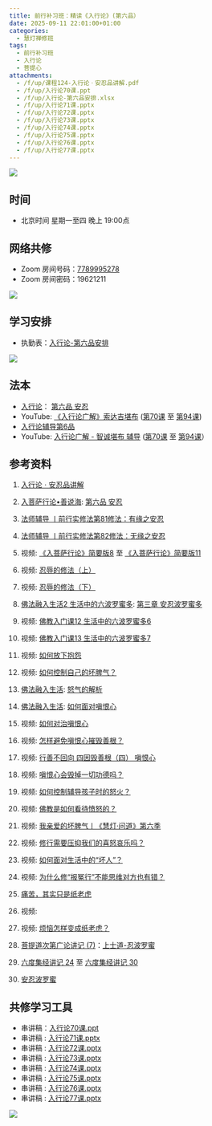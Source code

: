 ```yaml
---
title: 前行补习班：精读《入行论》(第六品）
date: 2025-09-11 22:01:00+01:00
categories:
  - 慧灯禅修班
tags:
  - 前行补习班
  - 入行论
  - 菩提心
attachments:
  - /f/up/课程124-入行论ㆍ安忍品讲解.pdf
  - /f/up/入行论70课.ppt
  - /f/up/入行论-第六品安排.xlsx
  - /f/up/入行论71课.pptx
  - /f/up/入行论72课.pptx
  - /f/up/入行论73课.pptx
  - /f/up/入行论74课.pptx
  - /f/up/入行论75课.pptx
  - /f/up/入行论76课.pptx
  - /f/up/入行论77课.pptx
---
```

![](/f/up/maxresdefault.jpg)

## 时间

* 北京时间 星期一至四  晚上 19:00点

## 网络共修

* Zoom 房间号码：[7789995278](https://zoom.us/j/7789995278)
* Zoom 房间密码：19621211

![](/f/up/寂天菩萨.jpg)

## 学习安排

* 执勤表：[入行论-第六品安排](/f/up/入行论-第六品安排.xlsx)

![](/f/up/timetable.jpg)

## 法本[](https://huidengchanxiu.net/refs/rxl/)

* [入行论](https://huidengchanxiu.net/refs/rxl/)： [第六品 安忍](https://huidengchanxiu.net/refs/rxl/06/)
* YouTube: [《入行论广解》索达吉堪布](https://www.youtube.com/playlist?list=PLAnEIprIVkld-Jal0w7-xsIjJ2tK_wBDp) ([第70课](https://www.youtube.com/watch?v=3X72X9jcNbw&list=PLAnEIprIVkld-Jal0w7-xsIjJ2tK_wBDp&index=70&t=1297s) 至 [第94课](https://www.youtube.com/watch?v=VkuTeGeTSQg&list=PLAnEIprIVkld-Jal0w7-xsIjJ2tK_wBDp&index=94))
* [入行论辅导第6品](https://huidengchanxiu.net/refs/rxl/fudao/rxl-fd06)
* YouTube: [入行论广解 - 智诚堪布 辅导](https://www.youtube.com/playlist?list=PL5y-PP7QihJ19S0ubwKo5pUOOcZByHowx) ([第70课](https://www.youtube.com/watch?v=aWSr4rS4OoI&list=PL5y-PP7QihJ19S0ubwKo5pUOOcZByHowx&index=66) 至 [第94课](https://www.youtube.com/watch?v=5Za4wqUqGQI&list=PL5y-PP7QihJ19S0ubwKo5pUOOcZByHowx&index=93)）

## 参考资料

1. [](https://huidengchanxiu.net/refs/qxgs)[](https://www.xianmixuezi.com/%E9%81%93%E6%AC%A1%E7%AC%AC%E6%96%87%E5%BA%93/%E8%8F%A9%E6%8F%90%E9%81%93%E6%AC%A1%E7%AC%AC%E5%B9%BF%E8%AE%BA/%E5%9B%9B%E8%8F%A9%E6%8F%90%E9%81%93%E6%AC%A1%E7%AC%AC%E5%B9%BF%E8%AE%BA%E8%AE%B2%E8%AE%B0%E4%B8%89/%E4%B8%8B%E5%A3%AB%E9%81%93)[](https://www.zhihuihai.net/%E6%99%BA%E6%82%B2%E5%AD%A6%E5%A0%82/2022%E4%BC%A0%E6%B3%95/%E4%BD%9B%E5%AD%90%E8%A1%8C%E9%87%8A2022)[](https://www.xianmixuezi.com/%E9%81%93%E6%AC%A1%E7%AC%AC%E6%96%87%E5%BA%93/%E8%8F%A9%E6%8F%90%E9%81%93%E6%AC%A1%E7%AC%AC%E5%B9%BF%E8%AE%BA/%E4%B9%9D%E8%8F%A9%E6%8F%90%E9%81%93%E6%AC%A1%E7%AC%AC%E5%B9%BF%E8%AE%BA%E8%AE%B2%E8%AE%B0%E5%85%AB/%E9%99%84%E5%BD%95%E4%B8%89%E5%8D%8E%E4%B8%A5%E7%BB%8F%E6%B3%95%E7%95%8C%E5%93%81%E8%8F%A9%E6%8F%90%E5%BF%83%E4%B9%8B%E6%AF%94%E5%96%BB)[](https://huidengchanxiu.net/refs/ptdcdgl/5/#%E4%B8%8A%E5%A3%AB%E9%81%93-%E8%8F%A9%E6%8F%90%E5%BF%83%E6%AC%A1%E7%AC%AC%E7%9B%AE%E5%BD%95)[入行论ㆍ安忍品讲解](/f/up/课程124-入行论ㆍ安忍品讲解.pdf)
2. [入菩萨行论•善说海](https://huidengchanxiu.net/refs/rxl/ssh): [第六品 安忍](https://huidengchanxiu.net/refs/rxl/ssh#%E7%AC%AC%E5%85%AD%E5%93%81-%E5%AE%89%E5%BF%8D)
3. [法师辅导 丨前行实修法第81修法：有缘之安忍](https://www.riyuebianzhao.com/初级/加行/前行实修法/法师辅导-丨前行实修法第81修法有缘之安忍)
4. [法师辅导 丨前行实修法第82修法：无缘之安忍](https://www.riyuebianzhao.com/初级/加行/前行实修法/法师辅导-丨前行实修法第82修法无缘之安忍)
5. 视频: [《入菩萨行论》简要版8](https://fohuifayu.com/index.php/huideng-jiangtang/fojiao-xinlixue/rupusaxinglun-jianyaoban/9239-l23010) 至 [《入菩萨行论》简要版11](https://fohuifayu.com/index.php/huideng-jiangtang/fojiao-xinlixue/rupusaxinglun-jianyaoban/9310-l23016)
6. 视频: [忍辱的修法（上）](https://fohuifayu.com/index.php/huideng-jiangtang/fofa-jianxiu/liu-du/756-l12024)
7. 视频: [忍辱的修法（下）](https://fohuifayu.com/index.php/huideng-jiangtang/fofa-jianxiu/liu-du/757-l12025)
8. [佛法融入生活2 生活中的六波罗蜜多](https://fohuifayu.com/index.php/huideng-zhiguang/dianzi-congshu/fofa-rongru-shenghuo/fofa-rongru-shenghuo-2): [第三章  安忍波罗蜜多](https://fohuifayu.com/index.php/huideng-zhiguang/dianzi-congshu/fofa-rongru-shenghuo/fofa-rongru-shenghuo-2/8598-a00511)
9. 视频: [佛教入门课12 生活中的六波罗蜜多6](https://fohuifayu.com/index.php/huideng-jiangtang/fofa-jianxiu/liu-du/3334-w00009)
10. 视频: [佛教入门课13 生活中的六波罗蜜多7](https://fohuifayu.com/index.php/huideng-jiangtang/fofa-jianxiu/liu-du/3320-l18088)
11. 视频: [如何放下抱怨](https://fohuifayu.com/index.php/huideng-jiangtang/fofa-jianxiu/ruhe-duizhi-fannao/767-l12042?title=%E5%AE%89%E5%BF%8D)
12. 视频: [如何控制自己的坏脾气？](https://fohuifayu.com/index.php/huideng-jiangtang/fofa-jianxiu/xiuxing-cidi/4007-l15029)
13. [佛法融入生活](https://fohuifayu.com/index.php/huideng-zhiguang/dianzi-congshu/fofa-rongru-shenghuo): [怒气的解析](https://fohuifayu.com/index.php/huideng-zhiguang/dianzi-congshu/fofa-rongru-shenghuo/9038-a00529)
14. [佛法融入生活](https://fohuifayu.com/index.php/huideng-zhiguang/dianzi-congshu/fofa-rongru-shenghuo): [如何面对嗔恨心](https://fohuifayu.com/index.php/huideng-zhiguang/dianzi-congshu/fofa-rongru-shenghuo/8875-a00120)
15. 视频: [如何对治嗔恨心](https://fohuifayu.com/index.php/huideng-jiangtang/fofa-jianxiu/ruhe-duizhi-fannao/589-l12007?title=)
16. 视频: [怎样避免嗔恨心摧毁善根？](https://fohuifayu.com/index.php/shipin-jingcui/wenda-zhailu/3710-V17072-V05?title=)
17. 视频: [行善不回向 四因毁善根（四） 嗔恨心](https://fohuifayu.com/index.php/shipin-jingcui/jingcai-shipin/4531-Y14013-Y05?title=)
18. 视频: [嗔恨心会毁掉一切功德吗？](https://fohuifayu.com/index.php/shipin-jingcui/wenda-zhailu/3557-V17017-V10?title=)
19. 视频: [如何控制辅导孩子时的怒火？](https://fohuifayu.com/index.php/shipin-jingcui/wenda-zhailu/9551-v21001-v01?title=%E5%97%94%E6%81%A8)
20. 视频: [佛教是如何看待愤怒的？](https://fohuifayu.com/index.php/shipin-jingcui/wenda-zhailu/9293-w21023-v101?title=)
21. 视频: [我亲爱的坏脾气丨《慧灯·问道》第六季](https://fohuifayu.com/index.php/shipin-jingcui/huideng-wendao/diliuji/wqadhpq/9292-w21023)
22. 视频: [修行需要压抑我们的喜怒哀乐吗？](https://fohuifayu.com/index.php/shipin-jingcui/wenda-zhailu/1921-V00106?title=)
23. 视频: [如何面对生活中的“坏人”？](https://fohuifayu.com/index.php/shipin-jingcui/wenda-zhailu/10241-v22004-v04)
24. 视频: [为什么修“报冤行”不能思维对方也有错？](https://fohuifayu.com/index.php/shipin-jingcui/wenda-zhailu/10135-v22011-v06)








25. [痛苦，其实只是纸老虎](https://fohuifayu.com/index.php/huideng-zhiguang/huideng-series/jiu-ce/8179-a00105?title=%E5%97%94%E6%81%A8#anchor)
26. 视频:
27. 视频: [烦恼怎样变成纸老虎？](https://fohuifayu.com/index.php/shipin-jingcui/wenda-zhailu/3669-V17023-V02?title=%E5%97%94%E6%81%A8)
























28. [菩提道次第广论讲记 (7)](https://huidengchanxiu.net/refs/ptdcdgl/7)：[上士道-忍波罗蜜](https://huidengchanxiu.net/refs/ptdcdgl/7#%E4%B8%8A%E5%A3%AB%E9%81%93-%E5%BF%8D%E6%B3%A2%E7%BD%97%E8%9C%9C%E7%9B%AE%E5%BD%95)
29. [六度集经讲记 24](https://www.xianmixuezi.com/%E4%BD%9B%E7%BB%8F%E5%AE%9D%E5%85%B8%E7%B3%BB%E5%88%97/%E5%85%AD%E5%BA%A6%E9%9B%86%E7%BB%8F/%E5%85%AD%E5%BA%A6%E9%9B%86%E7%BB%8F%E8%AE%B2%E8%AE%B0-24) 至 [六度集经讲记 30](https://www.xianmixuezi.com/%E4%BD%9B%E7%BB%8F%E5%AE%9D%E5%85%B8%E7%B3%BB%E5%88%97/%E5%85%AD%E5%BA%A6%E9%9B%86%E7%BB%8F/%E5%85%AD%E5%BA%A6%E9%9B%86%E7%BB%8F%E8%AE%B2%E8%AE%B0-30)
30. [安忍波罗蜜](https://www.xianmixuezi.com/%E9%81%93%E6%AC%A1%E7%AC%AC%E6%96%87%E5%BA%93/%E5%AE%89%E5%BF%8D%E6%B3%A2%E7%BD%97%E8%9C%9C/)

[](https://fohuifayu.com/index.php/huideng-jiangtang/fofa-jianxiu/xiuxing-cidi/4007-l15029)

## **共修学习工具**

* 串讲稿：[入行论70课.ppt](/f/up/入行论70课.ppt)
* 串讲稿 : [入行论71课.pptx](/f/up/入行论71课.pptx)
* 串讲稿 : [入行论72课.pptx](/f/up/入行论72课.pptx)
* 串讲稿 : [入行论73课.pptx](/f/up/入行论73课.pptx)
* 串讲稿 : [入行论74课.pptx](/f/up/入行论74课.pptx)
* 串讲稿 : [入行论75课.pptx](/f/up/入行论75课.pptx)
* 串讲稿 : [入行论76课.pptx](/f/up/入行论76课.pptx)
* 串讲稿 : [入行论77课.pptx](/f/up/入行论77课.pptx)

![](/f/up/q-a.jpg)
